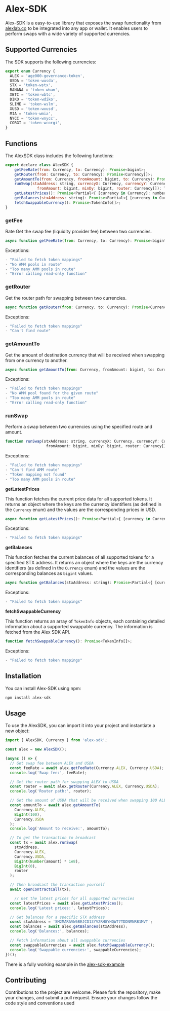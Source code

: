 # Alex-SDK

Alex-SDK is a easy-to-use library that exposes the swap functionality from [alexlab.co](https://app.alexlab.co/swap) to be integrated into any app or wallet. It enables users to perform swaps with a wide variety of supported currencies.

## Supported Currencies

The SDK supports the following currencies:

```javascript
export enum Currency {
  ALEX = 'age000-governance-token',
  USDA = 'token-wusda',
  STX = 'token-wstx',
  BANANA = 'token-wban',
  XBTC = 'token-wbtc',
  DIKO = 'token-wdiko',
  SLIME = 'token-wslm',
  XUSD = 'token-wxusd',
  MIA = 'token-wmia',
  NYCC = 'token-wnycc',
  CORGI = 'token-wcorgi',
}
```

## Functions

The AlexSDK class includes the following functions:

```javascript
export declare class AlexSDK {
    getFeeRate(from: Currency, to: Currency): Promise<bigint>;
    getRouter(from: Currency, to: Currency): Promise<Currency[]>;
    getAmountTo(from: Currency, fromAmount: bigint, to: Currency): Promise<bigint>;
    runSwap(stxAddress: string, currencyX: Currency, currencyY: Currency, 
              fromAmount: bigint, minDy: bigint, router: Currency[]): TxToBroadCast;
    getLatestPrices(): Promise<Partial<{ [currency in Currency]: number }>>;
    getBalances(stxAddress: string): Promise<Partial<{ [currency in Currency]: bigint }>>;
    fetchSwappableCurrency(): Promise<TokenInfo[]>;
}
```

### getFee
Rate
Get the swap fee (liquidity provider fee) between two currencies.

```javascript
async function getFeeRate(from: Currency, to: Currency): Promise<bigint>;
```
Exceptions:
```javascript
- "Failed to fetch token mappings"
- "No AMM pools in route"
- "Too many AMM pools in route"
- "Error calling read-only function"
```

### getRouter

Get the router path for swapping between two currencies.

```javascript
async function getRouter(from: Currency, to: Currency): Promise<Currency[]>;
```
Exceptions:
```javascript
- "Failed to fetch token mappings"
- "Can't find route"
```

### getAmountTo

Get the amount of destination currency that will be received when swapping from one currency to another.

```javascript
async function getAmountTo(from: Currency, fromAmount: bigint, to: Currency): Promise<bigint>;
```
Exceptions:
```javascript
- "Failed to fetch token mappings"
- "No AMM pool found for the given route"
- "Too many AMM pools in route"
- "Error calling read-only function"
```

### runSwap

Perform a swap between two currencies using the specified route and amount.

```javascript
function runSwap(stxAddress: string, currencyX: Currency, currencyY: Currency, 
                  fromAmount: bigint, minDy: bigint, router: Currency[]): TxToBroadCast;
```
Exceptions:
```javascript
- "Failed to fetch token mappings"
- "Can't find AMM route"
- "Token mapping not found"
- "Too many AMM pools in route"
```

**getLatestPrices**

This function fetches the current price data for all supported tokens. It returns an object where the keys are the currency identifiers (as defined in the `Currency` enum) and the values are the corresponding prices in USD.

```javascript
async function getLatestPrices(): Promise<Partial<{ [currency in Currency]: number }>>;
```
Exceptions:
```javascript
- "Failed to fetch token mappings"
```

**getBalances**

This function fetches the current balances of all supported tokens for a specified STX address. It returns an object where the keys are the currency identifiers (as defined in the `Currency` enum) and the values are the corresponding balances as `bigint` values.

```javascript
async function getBalances(stxAddress: string): Promise<Partial<{ [currency in Currency]: bigint }>>;
```
Exceptions:
```javascript
- "Failed to fetch token mappings"
```

**fetchSwappableCurrency**

This function returns an array of `TokenInfo` objects, each containing detailed information about a supported swappable currency. The information is fetched from the Alex SDK API.

```javascript
function fetchSwappableCurrency(): Promise<TokenInfo[]>;
```
Exceptions:
```javascript
- "Failed to fetch token mappings"
```

## Installation

You can install Alex-SDK using npm:

```bash
npm install alex-sdk
```

## Usage

To use the AlexSDK, you can import it into your project and instantiate a new object:

```javascript
import { AlexSDK, Currency } from 'alex-sdk';

const alex = new AlexSDK();

(async () => {
  // Get swap fee between ALEX and USDA
  const feeRate = await alex.getFeeRate(Currency.ALEX, Currency.USDA);
  console.log('Swap fee:', feeRate);

  // Get the router path for swapping ALEX to USDA
  const router = await alex.getRouter(Currency.ALEX, Currency.USDA);
  console.log('Router path:', router);

  // Get the amount of USDA that will be received when swapping 100 ALEX
  const amountTo = await alex.getAmountTo(
    Currency.ALEX,
    BigInt(100),
    Currency.USDA
  );
  console.log('Amount to receive:', amountTo);

  // To get the transaction to broadcast
  const tx = await alex.runSwap(
    stxAddress,
    Currency.ALEX,
    Currency.USDA,
    BigInt(Number(amount) * 1e8),
    BigInt(0),
    router
  );

  // Then broadcast the transaction yourself
  await openContractCall(tx);

    // Get the latest prices for all supported currencies
  const latestPrices = await alex.getLatestPrices();
  console.log('Latest prices:', latestPrices);

  // Get balances for a specific STX address
  const stxAddress = 'SM2MARAVW6BEJCD13YV2RHGYHQWT7TDDNMNRB1MVT';
  const balances = await alex.getBalances(stxAddress);
  console.log('Balances:', balances);

  // Fetch information about all swappable currencies
  const swappableCurrencies = await alex.fetchSwappableCurrency();
  console.log('Swappable currencies:', swappableCurrencies);    
})();
```

There is a fully working example in the [alex-sdk-example](https://github.com/alexgo-io/alex-sdk-example)

## Contributing

Contributions to the project are welcome. Please fork the repository, make your changes, and submit a pull request. Ensure your changes follow the code style and conventions used
